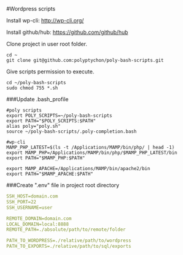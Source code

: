 #Wordpress scripts

Install wp-cli: http://wp-cli.org/

Install github/hub: https://github.com/github/hub

Clone project in user root folder.
```
cd ~
git clone git@github.com:polyptychon/poly-bash-scripts.git
```
Give scripts permission to execute.

```
cd ~/poly-bash-scripts
sudo chmod 755 *.sh
```

###Update .bash_profile

```
#poly scripts
export POLY_SCRIPTS=~/poly-bash-scripts
export PATH="$POLY_SCRIPTS:$PATH"
alias poly="poly.sh"
source ~/poly-bash-scripts/.poly-completion.bash

#wp-cli
MAMP_PHP_LATEST=$(ls -t /Applications/MAMP/bin/php/ | head -1)
export MAMP_PHP=/Applications/MAMP/bin/php/$MAMP_PHP_LATEST/bin
export PATH="$MAMP_PHP:$PATH"

export MAMP_APACHE=/Applications/MAMP/bin/apache2/bin
export PATH="$MAMP_APACHE:$PATH"
```



###Create ".env" file in project root directory

```yaml
SSH_HOST=domain.com
SSH_PORT=22
SSH_USERNAME=user

REMOTE_DOMAIN=domain.com
LOCAL_DOMAIN=local:8888
REMOTE_PATH=./absolute/path/to/remote/folder

PATH_TO_WORDPRESS=./relative/path/to/wordpress
PATH_TO_EXPORTS=./relative/path/to/sql/exports

```
